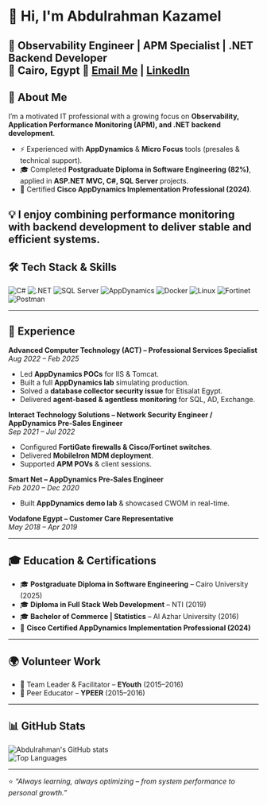 # 👋 Hi, I'm Abdulrahman Kazamel  

🎯 **Observability Engineer | APM Specialist | .NET Backend Developer**  
📍 Cairo, Egypt    📧 [Email Me](mailto:Abdulrahmankazamel@gmail.com)   |   [LinkedIn](https://www.linkedin.com/in/abdulrahman-kazamel/)  
---

## 🚀 About Me  

I’m a motivated IT professional with a growing focus on **Observability, Application Performance Monitoring (APM), and .NET backend development**.  

- ⚡ Experienced with **AppDynamics** & **Micro Focus** tools (presales & technical support).  
- 🎓 Completed **Postgraduate Diploma in Software Engineering (82%)**, applied in **ASP.NET MVC, C#, SQL Server** projects.  
- 📜 Certified **Cisco AppDynamics Implementation Professional (2024)**.  

💡 I enjoy combining **performance monitoring** with **backend development** to deliver stable and efficient systems.  
---

## 🛠️ Tech Stack & Skills  

![C#](https://img.shields.io/badge/C%23-239120?style=for-the-badge&logo=c-sharp&logoColor=white)  ![.NET](https://img.shields.io/badge/.NET-512BD4?style=for-the-badge&logo=dotnet&logoColor=white)  ![SQL Server](https://img.shields.io/badge/SQL%20Server-CC2927?style=for-the-badge&logo=microsoftsqlserver&logoColor=white)  ![AppDynamics](https://img.shields.io/badge/AppDynamics-007396?style=for-the-badge&logo=cisco&logoColor=white)  ![Docker](https://img.shields.io/badge/Docker-2496ED?style=for-the-badge&logo=docker&logoColor=white) ![Linux](https://img.shields.io/badge/Linux-FCC624?style=for-the-badge&logo=linux&logoColor=black)  ![Fortinet](https://img.shields.io/badge/Fortinet-EE3124?style=for-the-badge&logo=fortinet&logoColor=white)  ![Postman](https://img.shields.io/badge/Postman-FF6C37?style=for-the-badge&logo=postman&logoColor=white)  

---

## 💼 Experience  

**Advanced Computer Technology (ACT) – Professional Services Specialist**  
*Aug 2022 – Feb 2025*  
- Led **AppDynamics POCs** for IIS & Tomcat.  
- Built a full **AppDynamics lab** simulating production.  
- Solved a **database collector security issue** for Etisalat Egypt.  
- Delivered **agent-based & agentless monitoring** for SQL, AD, Exchange.  

**Interact Technology Solutions – Network Security Engineer / AppDynamics Pre-Sales Engineer**  
*Sep 2021 – Jul 2022*  
- Configured **FortiGate firewalls & Cisco/Fortinet switches**.  
- Delivered **MobileIron MDM deployment**.  
- Supported **APM POVs** & client sessions.  

**Smart Net – AppDynamics Pre-Sales Engineer**  
*Feb 2020 – Dec 2020*  
- Built **AppDynamics demo lab** & showcased CWOM in real-time.  

**Vodafone Egypt – Customer Care Representative**  
*May 2018 – Apr 2019*  

---

## 🎓 Education & Certifications  

- 🎓 **Postgraduate Diploma in Software Engineering** – Cairo University (2025)  
- 🎓 **Diploma in Full Stack Web Development** – NTI (2019)  
- 🎓 **Bachelor of Commerce | Statistics** – Al Azhar University (2016)  
- 📜 **Cisco Certified AppDynamics Implementation Professional (2024)**  

---

## 🌍 Volunteer Work  

- 🤝 Team Leader & Facilitator – **EYouth** (2015–2016)  
- 👥 Peer Educator – **YPEER** (2015–2016)  

---

## 📊 GitHub Stats  

![Abdulrahman's GitHub stats](https://github-readme-stats.vercel.app/api?username=Abdulrahman-Kazamel&show_icons=true&theme=radical)  
![Top Languages](https://github-readme-stats.vercel.app/api/top-langs/?username=Abdulrahman-Kazamel&layout=compact&theme=radical)  

---

⭐️ *“Always learning, always optimizing – from system performance to personal growth.”*  
